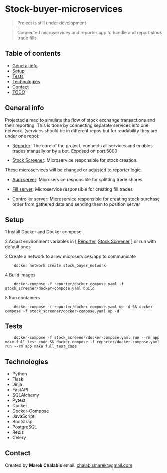 # Stock-buyer-microservices

> Project is still under development

> Connected microservices and reporter app to handle and report stock trade fills

## Table of contents

- [General info](#general-info)
- [Setup](#setup)
- [Tests](#tests)
- [Technologies](#technologies)
- [Contact](#contact)
- [TODO](#todo)

## General info

Projected aimed to simulate the flow of stock exchange transactions and their reporting.
This is done by connecting separate services into one network.
(services should be in different repos but for readability they are under one repo):

- [Reporter](reporter): The core of the project, 
connects all services and enables trades manually or by a bot. Exposed on port 5000

- [Stock Screener](stock_screener): Microservice responsible for stock creation.

These microservices will be changed or adjusted to reporter logic.

- [Aum server](aum_server): Microservice responsible for splitting trade shares

- [Fill server](fill_server): Microservice responsible for creating fill trades

- [Controller server](controller_server): Microservice responsible for creating stock 
purchase order from gathered data and sending them to position server

## Setup

1 Install Docker and Docker compose

2 Adjust environment variables in [
    [Reporter](reporter/config/environment_variables/),
    [Stock Screener](stock_screener/config/environment_variables/)
] or run with default ones

3 Create a network to allow microservices/app to communicate

```
    docker network create stock_buyer_network
```

4 Build images
```
    docker-compose -f reporter/docker-compose.yaml -f stock_screener/docker-compose.yaml build
```

5 Run containers
```
    docker-compose -f reporter/docker-compose.yaml up -d && docker-compose -f stock_screener/docker-compose.yaml up -d
```

## Tests
```
    docker-compose -f stock_screener/docker-compose.yaml run --rm app make full_test_code && docker-compose -f reporter/docker-compose.yaml run --rm app make full_test_code
```

## Technologies

- Python
- Flask
- Jinja
- FastAPI 
- SQLAlchemy 
- Pytest
- Docker
- Docker-Compose
- JavaScript
- Bootstrap
- PostgreSQL
- Redis
- Celery

## Contact

Created by <b>Marek Chałabis</b> email: chalabismarek@gmail.com
